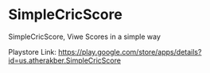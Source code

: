 SimpleCricScore
===============

SimpleCricScore, Viwe Scores in a simple way


Playstore Link:
https://play.google.com/store/apps/details?id=us.atherakber.SimpleCricScore
